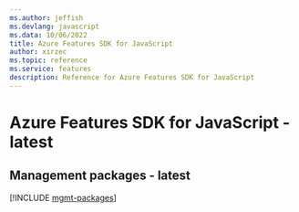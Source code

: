 ```yaml
---
ms.author: jeffish
ms.devlang: javascript
ms.data: 10/06/2022
title: Azure Features SDK for JavaScript
author: xirzec
ms.topic: reference
ms.service: features
description: Reference for Azure Features SDK for JavaScript
---
```

# Azure Features SDK for JavaScript - latest

## Management packages - latest
[!INCLUDE [mgmt-packages](features-mgmt-index.md)]